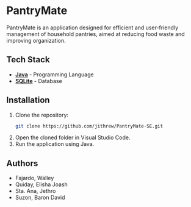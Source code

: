 # PantryMate
 
 PantryMate is an application designed for efficient and user-friendly management of household pantries, aimed at reducing food waste and improving organization.

## Tech Stack
- **[Java](https://www.java.com/en/)** - Programming Language
- **[SQLite](https://www.sqlite.org/index.html)** - Database

## Installation
1. Clone the repository:
   ```bash
   git clone https://github.com/jithrew/PantryMate-SE.git
2. Open the cloned folder in Visual Studio Code.
3. Run the application using Java.

 ## Authors
- Fajardo, Walley
- Quiday, Elisha Joash
- Sta. Ana, Jethro
- Suzon, Baron David
